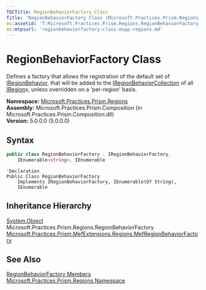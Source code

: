 ```yaml
---
TOCTitle: RegionBehaviorFactory Class
Title: 'RegionBehaviorFactory Class (Microsoft.Practices.Prism.Regions)'
ms:assetid: 'T:Microsoft.Practices.Prism.Regions.RegionBehaviorFactory'
ms:mtpsurl: 'regionbehaviorfactory-class-mspp-regions.md'
---
```


# RegionBehaviorFactory Class

Defines a factory that allows the registration of the default set of [IRegionBehavior](/patterns-practices/reference/iregionbehavior-interface-mspp-regions), that will be added to the [IRegionBehaviorCollection](/patterns-practices/reference/iregionbehaviorcollection-interface-mspp-regions) of all [IRegion](/patterns-practices/reference/iregion-interface-mspp-regions)s, unless overridden on a 'per-region' basis.

**Namespace:** [Microsoft.Practices.Prism.Regions](/patterns-practices/reference/mspp-regions-namespace)<br/>
**Assembly:** Microsoft.Practices.Prism.Composition (in Microsoft.Practices.Prism.Composition.dll)<br/>
**Version:** 5.0.0.0 (5.0.0.0)

## Syntax
```C#
public class RegionBehaviorFactory : IRegionBehaviorFactory, 
	IEnumerable<string>, IEnumerable
```

```VB
'Declaration
Public Class RegionBehaviorFactory
	Implements IRegionBehaviorFactory, IEnumerable(Of String), 
	IEnumerable
```

## Inheritance Hierarchy

[System.Object](http://msdn.microsoft.com/en-us/library/e5kfa45b)  
  Microsoft.Practices.Prism.Regions.RegionBehaviorFactory  
    [Microsoft.Practices.Prism.MefExtensions.Regions.MefRegionBehaviorFactory](/patterns-practices/reference/mefregionbehaviorfactory-class-mspp-mefextensions-regions)

## See Also

[RegionBehaviorFactory Members](/patterns-practices/reference/regionbehaviorfactory-members-mspp-regions)<br/>
[Microsoft.Practices.Prism.Regions Namespace](/patterns-practices/reference/mspp-regions-namespace)<br/>